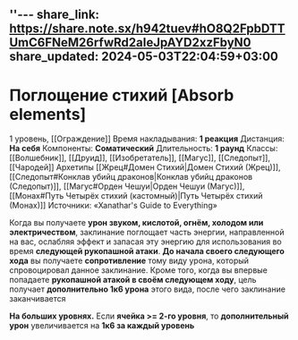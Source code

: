''---
share_link: https://share.note.sx/h942tuev#hO8Q2FpbDTTUmC6FNeM26rfwRd2aIeJpAYD2xzFbyN0
share_updated: 2024-05-03T22:04:59+03:00
---
# Поглощение стихий [Absorb elements]
1 уровень, [[Ограждение]]
Время накладывания: **1 реакция**
Дистанция: **На себя**
Компоненты: **Соматический**
Длительность: **1 раунд**
Классы: [[Волшебник]], [[Друид]], [[Изобретатель]], [[Магус]], [[Следопыт]], [[Чародей]]
Архетипы [[Жрец#Домен Стихий|Домен Стихий (Жрец)]], [[Следопыт#Конклав убийц драконов|Конклав убийц драконов (Следопыт)]], [[Магус#Орден Чешуи|Орден Чешуи (Магус)]], [[Монах#Путь Четырёх стихий (кастомный)|Путь Четырёх стихий (Монах)]]
Источники: «Xanathar's Guide to Everything»

Когда вы получаете **урон звуком, кислотой, огнём, холодом или электричеством**, заклинание поглощает часть энергии, направленной на вас, ослабляя эффект и запасая эту энергию для использования во время **следующей рукопашной атаки**. **До начала своего следующего хода** вы получаете **сопротивление** тому виду урона, который спровоцировал данное заклинание. Кроме того, когда вы впервые попадаете **рукопашной атакой в своём следующем ходу**, цель получает **дополнительно 1к6 урона** этого вида, после чего заклинание заканчивается

**На больших уровнях.** Если **ячейка >= 2-го уровня**, то **дополнительный урон** увеличивается на **1к6 за каждый уровень**
